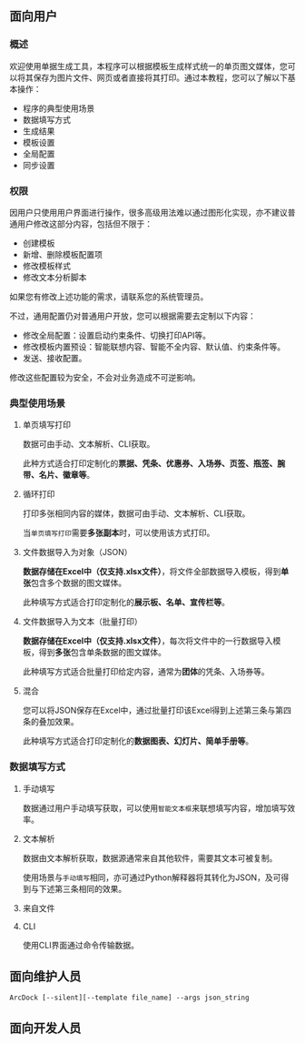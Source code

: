 ﻿## 面向用户

### 概述

欢迎使用单据生成工具，本程序可以根据模板生成样式统一的单页图文媒体，您可以将其保存为图片文件、网页或者直接将其打印。通过本教程，您可以了解以下基本操作：

- 程序的典型使用场景
- 数据填写方式
- 生成结果
- 模板设置
- 全局配置
- 同步设置

### 权限

因用户只使用用户界面进行操作，很多高级用法难以通过图形化实现，亦不建议普通用户修改这部分内容，包括但不限于：

- 创建模板
- 新增、删除模板配置项
- 修改模板样式
- 修改文本分析脚本

如果您有修改上述功能的需求，请联系您的系统管理员。

不过，通用配置仍对普通用户开放，您可以根据需要去定制以下内容：

- 修改全局配置：设置启动约束条件、切换打印API等。
- 修改模板内置预设：智能联想内容、智能不全内容、默认值、约束条件等。
- 发送、接收配置。

修改这些配置较为安全，不会对业务造成不可逆影响。

### 典型使用场景

1. 单页填写打印

   数据可由手动、文本解析、CLI获取。

   此种方式适合打印定制化的**票据、凭条、优惠券、入场券、页签、瓶签、腕带、名片、徽章等**。

2. 循环打印

   打印多张相同内容的媒体，数据可由手动、文本解析、CLI获取。

   当`单页填写打印`需要**多张副本**时，可以使用该方式打印。

3. 文件数据导入为对象（JSON）

   **数据存储在Excel中（仅支持.xlsx文件）**，将文件全部数据导入模板，得到**单张**包含多个数据的图文媒体。

   此种填写方式适合打印定制化的**展示板、名单、宣传栏等**。

4. 文件数据导入为文本（批量打印）

   **数据存储在Excel中（仅支持.xlsx文件）**，每次将文件中的一行数据导入模板，得到**多张**包含单条数据的图文媒体。

   此种填写方式适合批量打印给定内容，通常为**团体**的凭条、入场券等。

5. 混合

   您可以将JSON保存在Excel中，通过批量打印该Excel得到上述第三条与第四条的叠加效果。

   此种填写方式适合打印定制化的**数据图表、幻灯片、简单手册等**。

### 数据填写方式

1. 手动填写

   数据通过用户手动填写获取，可以使用`智能文本框`来联想填写内容，增加填写效率。

   

2. 文本解析

   数据由文本解析获取，数据源通常来自其他软件，需要其文本可被复制。

   使用场景与`手动填写`相同，亦可通过Python解释器将其转化为JSON，及可得到与下述第三条相同的效果。

3. 来自文件

   

4. CLI

   使用CLI界面通过命令传输数据。



## 面向维护人员

```
ArcDock [--silent][--template file_name] --args json_string
```



## 面向开发人员

